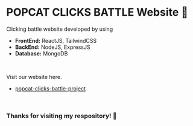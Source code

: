 # POPCAT CLICKS BATTLE Website &#128640;

Clicking battle website developed by using
- **FrontEnd:** ReactJS, TailwindCSS
- **BackEnd:** NodeJS, ExpressJS
- **Database:** MongoDB

<br>

Visit our website here.
- [popcat-clicks-battle-project](https://popcat-clicks-battle-project.onrender.com/)

<br>

### Thanks for visiting my respository! &#128079;
